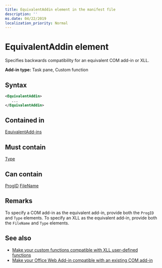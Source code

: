 ```yaml
---
title: EquivalentAddin element in the manifest file
description: ''
ms.date: 04/22/2019
localization_priority: Normal
---
```


# EquivalentAddin element

Specifies backwards compatibility for an equivalent COM add-in or XLL.

**Add-in type:** Task pane, Custom function

## Syntax

```XML
<EquivalentAddin>
   ...
</EquivalentAddin>
```

## Contained in

[EquivalentAdd-ins](equivalentaddins.md)

## Must contain

[Type](type.md)

## Can contain

[ProgID](progid.md)
[FileName](filename.md)

## Remarks

To specify a COM add-in as the equivalent add-in, provide both the `ProgID` and `Type` elements. To specify an XLL as the equivalent add-in, provide both the `FileName` and `Type` elements.

## See also

- [Make your custom functions compatible with XLL user-defined functions](../../excel/make-custom-functions-compatible-with-xll-udf.md)
- [Make your Office Web Add-in compatible with an existing COM add-in](../../develop/make-office-web-add-in-compatible-with-existing-com-add-in.md)